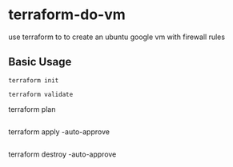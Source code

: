 # terraform-do-vm
use terraform to to create an ubuntu google vm with firewall rules

## Basic Usage

```
terraform init
```
```
terraform validate
```
terraform plan
```
```
terraform apply -auto-approve
```
```
terraform destroy -auto-approve
```
